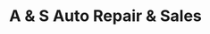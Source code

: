 ---
title: "A & S Auto Repair & Sales"
url: /west-hartford/a-und-s-auto-repair-und-sales/
shop: Autowerkstatt
---